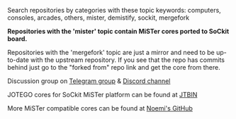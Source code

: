 Search repositories by categories with these topic keywords: computers, consoles, arcades, others, mister, demistify, sockit, mergefork

**Repositories with the 'mister' topic contain MiSTer cores ported to SoCkit board.**

Repositories with the 'mergefork' topic are just a mirror and need to be up-to-date with the upstream repository. If you see that the repo has commits behind just go to the "forked from" repo link and get the core from there.

Discussion group on [Telegram group](https://t.me/Sockit_FPGA) & [Discord channel](https://discord.gg/YDdmtwh) 

JOTEGO cores for SoCkit MiSTer platform can be found at [JTBIN](https://github.com/jotego/jtbin/tree/master/sockit)

More MiSTer compatible cores can be found at [Noemi's GitHub](https://github.com/noemi-abril)

<!--

**Here are some ideas to get you started:**

🙋‍♀️ A short introduction - what is your organization all about?
🌈 Contribution guidelines - how can the community get involved?
👩‍💻 Useful resources - where can the community find your docs? Is there anything else the community should know?
🍿 Fun facts - what does your team eat for breakfast?
🧙 Remember, you can do mighty things with the power of [Markdown](https://docs.github.com/github/writing-on-github/getting-started-with-writing-and-formatting-on-github/basic-writing-and-formatting-syntax)
-->
